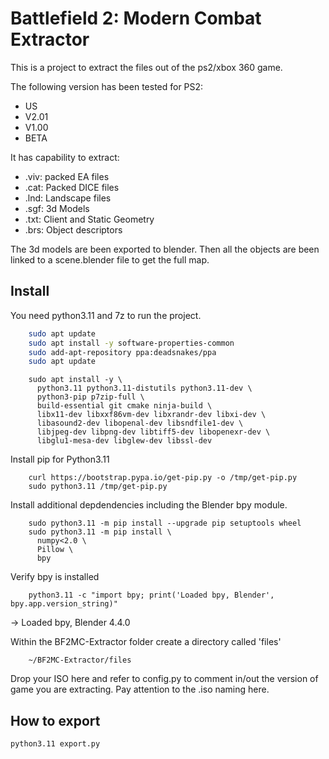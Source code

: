 # Battlefield 2: Modern Combat Extractor

This is a project to extract the files out of the ps2/xbox 360 game.

The following version has been tested for PS2:
* US
* V2.01
* V1.00
* BETA

It has capability to extract:
* .viv: packed EA files
* .cat: Packed DICE files
* .lnd: Landscape files
* .sgf: 3d Models
* .txt: Client and Static Geometry
* .brs: Object descriptors

The 3d models are been exported to blender. Then all the objects are been linked to a scene.blender file to get the full map.

## Install


You need python3.11 and 7z to run the project.

```bash
	sudo apt update
	sudo apt install -y software-properties-common
	sudo add-apt-repository ppa:deadsnakes/ppa
	sudo apt update
```
```
	sudo apt install -y \
	  python3.11 python3.11-distutils python3.11-dev \
	  python3-pip p7zip-full \
	  build-essential git cmake ninja-build \
	  libx11-dev libxxf86vm-dev libxrandr-dev libxi-dev \
	  libasound2-dev libopenal-dev libsndfile1-dev \
	  libjpeg-dev libpng-dev libtiff5-dev libopenexr-dev \
	  libglu1-mesa-dev libglew-dev libssl-dev
```

Install pip for Python3.11
```
	curl https://bootstrap.pypa.io/get-pip.py -o /tmp/get-pip.py
	sudo python3.11 /tmp/get-pip.py
```

Install additional depdendencies including the Blender bpy module.
```
	sudo python3.11 -m pip install --upgrade pip setuptools wheel
	sudo python3.11 -m pip install \
	  numpy<2.0 \
	  Pillow \
	  bpy
```

Verify bpy is installed

```
	python3.11 -c "import bpy; print('Loaded bpy, Blender', bpy.app.version_string)"

```
→ Loaded bpy, Blender 4.4.0

Within the BF2MC-Extractor folder create a directory called 'files'
```
	~/BF2MC-Extractor/files
```

Drop your ISO here and refer to config.py to comment in/out the version of game you are extracting. Pay attention to the .iso naming here.

## How to export

	python3.11 export.py
